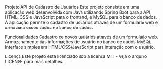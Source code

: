 Projeto API de Cadastro de Usuários
Este projeto consiste em uma aplicação web desenvolvida com Java utilizando Spring Boot para a API, HTML, CSS e JavaScript para o frontend, e MySQL para o banco de dados. A aplicação permite o cadastro de usuários através de um formulário web e armazena esses dados no banco de dados.

Funcionalidades
Cadastro de novos usuários através de um formulário web.
Armazenamento das informações de usuário no banco de dados MySQL.
Interface simples em HTML/CSS/JavaScript para interação com o usuário.

Licença
Este projeto está licenciado sob a licença MIT - veja o arquivo LICENSE para mais detalhes.
